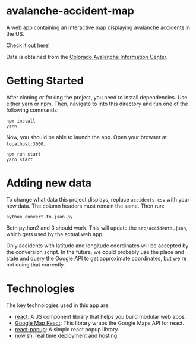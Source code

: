 # avalanche-accident-map
A web app containing an interactive map displaying avalanche accidents in the US.

Check it out [here](https://avalanche-accident-map-lypmbnrovg.now.sh/)!

Data is obtained from the [Colorado Avalanche Information Center](http://avalanche.state.co.us/accidents/statistics-and-reporting/).

# Getting Started
After cloning or forking the project, you need to install dependencies. Use either [yarn](https://yarnpkg.com/en/) or [npm](https://www.npmjs.com/).
Then, navigate to into this directory and run one of the following commands:
```
npm install
yarn
```

Now, you should be able to launch the app. Open your browser at `localhost:3000`.
```
npm run start
yarn start
```

# Adding new data
To change what data this project displays, replace `accidents.csv` with your new data.
The column headers must remain the same. Then run:
```
python convert-to-json.py
```
Both python2 and 3 should work. This will update the `src/accidents.json`, which
gets used by the actual web app.

Only accidents with latitude and longitude coordinates will be accepted by the conversion script.
In the future, we could probably use the place and state and query the Google API to get
approximate coordinates, but we're not doing that currently.

# Technologies
The key technologies used in this app are:
- [react](https://reactjs.org/): A JS component library that helps you build modular web apps.
- [Google Map React](https://github.com/istarkov/google-map-react): This library wraps the Google Maps API for react.
- [react-popup](https://github.com/minutemailer/react-popup): A simple react popup library.
- [now.sh](https://zeit.co/now): real time deployment and hosting.

